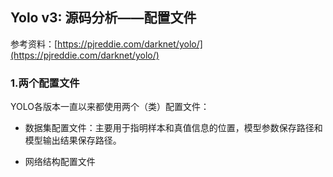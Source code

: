 ## Yolo v3: 源码分析——配置文件

参考资料：[https://pjreddie.com/darknet/yolo/](https://pjreddie.com/darknet/yolo/)

### 1.两个配置文件

YOLO各版本一直以来都使用两个（类）配置文件：

- 数据集配置文件：主要用于指明样本和真值信息的位置，模型参数保存路径和模型输出结果保存路径。

- 网络结构配置文件